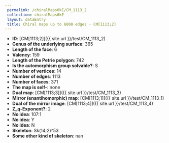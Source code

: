 ```yaml
--- 
 permalink: /chiralMaps6kE/CM_1113_2 
 collection: chiralMaps6kE
 layout: dataEntry
 title: Chiral maps up to 6000 edges - CM[1113;2]
---
```


- **ID**: [CM[1113;2]]({{ site.url }}/test/CM_1113_2)
- **Genus of the underlying surface**: 365
- **Length of the face**: 6
- **Valency**: 159
- **Length of the Petrie polygon**: 742
- **Is the automorphism group solvable?**: S
- **Number of vertices**: 14
- **Number of edges**: 1113
- **Number of faces**: 371
- **The map is self-**: none
- **Dual map**: [CM[1113;3]]({{ site.url }}/test/CM_1113_3)
- **Mirror (enantihomorphic) map**: [CM[1113;1]]({{ site.url }}/test/CM_1113_1)
- **Dual of the mirror image**: [CM[1113;4]]({{ site.url }}/test/CM_1113_4)
- **Z_q-Exponent?**: 2
- **No idea**:  107:1
- **No idea**: Y
- **No idea**: N
- **Skeleton**: Sk(14;2)^53
- **Some other kind of skeleton**: nan
